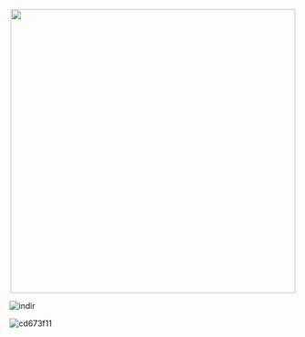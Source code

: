 <p align="center"> <img src="https://github.com/user-attachments/assets/a2c14c3a-4755-4fe8-9383-51b1e9d69d37)" width="500" height="500">


![indir](https://github.com/user-attachments/assets/334cb63e-acb2-4be0-931d-6b8973b75796)

![cd673f11](https://github.com/user-attachments/assets/db5311a8-2ea7-48b3-b81f-f9de7e9e378c)
